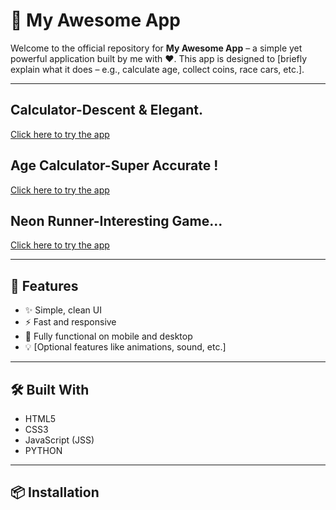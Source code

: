 # 🚀 My Awesome App

Welcome to the official repository for **My Awesome App** – a simple yet powerful application built by me with ❤️. This app is designed to [briefly explain what it does – e.g., calculate age, collect coins, race cars, etc.].

---

## Calculator-Descent & Elegant.

[Click here to try the app](https://your-live-app-link.com)  

## Age Calculator-Super Accurate !

[Click here to try the app](https://techypratik.github.io/TechyPratik-Hub/)

## Neon Runner-Interesting Game...

[Click here to try the app](https://your-live-app-link.com)

---


## 🔧 Features

- ✨ Simple, clean UI
- ⚡ Fast and responsive
- 🎯 Fully functional on mobile and desktop
- 💡 [Optional features like animations, sound, etc.]

---

## 🛠 Built With

- HTML5
- CSS3
- JavaScript (JSS)
- PYTHON

---

## 📦 Installation
